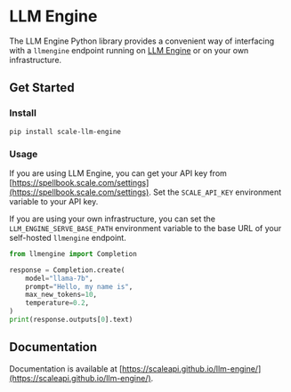 # LLM Engine

The LLM Engine Python library provides a convenient way of interfacing with a
`llmengine` endpoint running on
[LLM Engine](https://scaleapi.github.io/llm-engine/) or on your own infrastructure.

## Get Started

### Install

```shell
pip install scale-llm-engine
```

### Usage

If you are using LLM Engine, you can get your API key from
[https://spellbook.scale.com/settings](https://spellbook.scale.com/settings). 
Set the `SCALE_API_KEY` environment variable to your API key.

If you are using your own infrastructure, you can set the
`LLM_ENGINE_SERVE_BASE_PATH` environment variable to the base URL of your
self-hosted `llmengine` endpoint.

```python
from llmengine import Completion

response = Completion.create(
    model="llama-7b",
    prompt="Hello, my name is",
    max_new_tokens=10,
    temperature=0.2,
)
print(response.outputs[0].text)
```

## Documentation

Documentation is available at
[https://scaleapi.github.io/llm-engine/](https://scaleapi.github.io/llm-engine/).

